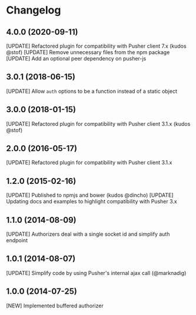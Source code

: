 # Changelog

## 4.0.0 (2020-09-11)

[UPDATE] Refactored plugin for compatibility with Pusher client 7.x (kudos @stof)
[UPDATE] Remove unnecessary files from the npm package
[UPDATE] Add an optional peer dependency on pusher-js

## 3.0.1 (2018-06-15)

[UPDATE] Allow `auth` options to be a function instead of a static object

## 3.0.0 (2018-01-15)

[UPDATE] Refactored plugin for compatibility with Pusher client 3.1.x (kudos @stof)

## 2.0.0 (2016-05-17)

[UPDATE] Refactored plugin for compatibility with Pusher client 3.1.x

## 1.2.0 (2015-02-16)

[UPDATE] Published to npmjs and bower (kudos @dincho)
[UPDATE] Updating docs and examples to highlight compatibility with Pusher 3.x

## 1.1.0 (2014-08-09)

[UPDATE] Authorizers deal with a single socket id and simplify auth endpoint

## 1.0.1 (2014-08-07)

[UPDATE] Simplify code by using Pusher's internal ajax call (@marknadig)

## 1.0.0 (2014-07-25)

[NEW] Implemented buffered authorizer
